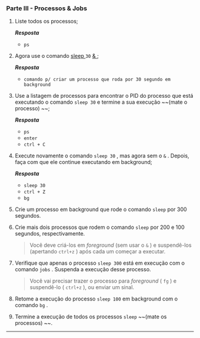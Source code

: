 ### Parte III - Processos & Jobs

1. Liste todos os processos;

   _**Resposta**_

   - `ps`

2. Agora use o comando [sleep ](https://linux.die.net/man/3/sleep)`30` [& ](https://linuxhandbook.com/run-process-background/);

   _**Resposta**_

   - `comando p/ criar um processo que roda por 30 segundo em background `

3. Use a listagem de processos para encontrar o PID do processo que está executando o comando `sleep 30` e termine a sua execução ~~(mate o processo) ~~;

   _**Resposta**_

   - `ps`
   - `enter`
   - `ctrl + C `

4. Execute novamente o comando `sleep 30` , mas agora sem o `&` . Depois, faça com que ele continue executando em background;

   _**Resposta**_

   - `sleep 30`
   - `ctrl + Z`
   - `bg`

5. Crie um processo em background que rode o comando `sleep` por 300 segundos.

6. Crie mais dois processos que rodem o comando `sleep` por 200 e 100 segundos, respectivamente.

   > Você deve criá-los em *foreground* (sem usar o `&` ) e suspendê-los (apertando `ctrl+z` ) após cada um começar a executar.

7. Verifique que apenas o processo `sleep 300` está em execução com o comando `jobs` . Suspenda a execução desse processo.

   > Você vai precisar trazer o processo para *foreground* ( `fg` ) e suspendê-lo ( `ctrl+z` ), ou enviar um sinal.

8. Retome a execução do processo `sleep 100` em background com o comando `bg` .

9. Termine a execução de todos os processos `sleep` ~~(mate os processos) ~~.

------